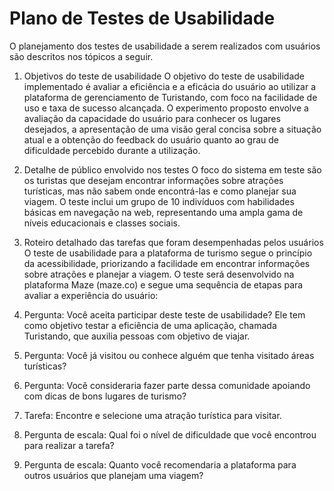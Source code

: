 # Plano de Testes de Usabilidade

O planejamento dos testes de usabilidade a serem realizados com usuários são descritos nos tópicos a seguir.

1. Objetivos do teste de usabilidade
O objetivo do teste de usabilidade implementado é avaliar a eficiência e a eficácia do usuário ao utilizar a plataforma de gerenciamento de Turistando, com foco na facilidade de uso e taxa de sucesso alcançada. O experimento proposto envolve a avaliação da capacidade do usuário para conhecer os lugares desejados, a apresentação de uma visão geral concisa sobre a situação atual e a obtenção do feedback do usuário quanto ao grau de dificuldade percebido durante a utilização.

2. Detalhe de público envolvido nos testes
O foco do sistema em teste são os turistas que desejam encontrar informações sobre atrações turísticas, mas não sabem onde encontrá-las e como planejar sua viagem. O teste inclui um grupo de 10 indivíduos com habilidades básicas em navegação na web, representando uma ampla gama de níveis educacionais e classes sociais.

3. Roteiro detalhado das tarefas que foram desempenhadas pelos usuários
O teste de usabilidade para a plataforma de turismo segue o princípio da acessibilidade, priorizando a facilidade em encontrar informações sobre atrações e planejar a viagem.
 O teste será desenvolvido na plataforma Maze (maze.co) e segue uma sequência de etapas para avaliar a experiência do usuário:
1.	Pergunta: Você aceita participar deste teste de usabilidade? Ele tem como objetivo testar a eficiência de uma aplicação, chamada Turistando, que auxilia pessoas com objetivo de viajar.
2.	Pergunta: Você já visitou ou conhece alguém que tenha visitado áreas turísticas?
3.	Pergunta: Você consideraria fazer parte dessa comunidade apoiando com dicas de bons lugares de turismo?
4.	Tarefa: Encontre e selecione uma atração turística para visitar.
5.	Pergunta de escala: Qual foi o nível de dificuldade que você encontrou para realizar a tarefa?
6.	Pergunta de escala: Quanto você recomendaria a plataforma para outros usuários que planejam uma viagem?

